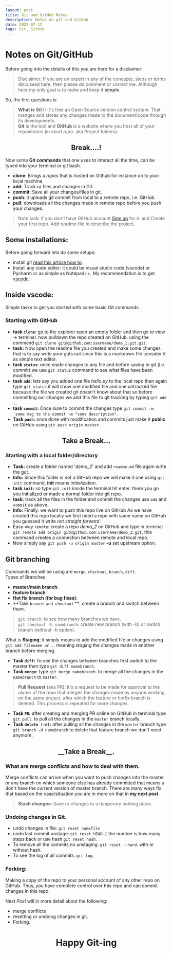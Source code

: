 ```yaml
---
layout: post
title: Git and GitHub Notes
description: Notes on git and GitHub.
date: 2022-07-12
tags: Git, GitHub
---
```


# Notes on Git/GitHub

Before going into the details of this you are here for a disclaimer:

> Disclaimer: If you are an expert in any of the concepts, steps or terms discussed here, then please do comment or correct me. Although here my only goal is to make and keep it __simple__.  

So, the first questions is 
> **What is Git !:** It's free an Open Source version control system. That manges and stores any changes made to the document/code through its developments.  
> **Git** is the tool and **GitHub** is a website where you host all of your repositories (in short _repo_. aka Project folders).  

<center><h2>Break....! </h2></center>

Now some **Git commands** that one uses to interact all the time, can be typed into your terminal or git bash.
* **clone**: Brings a _repos_ that is hosted on Github for instance on to yoor local machine.
* **add**: Track ur files and changes in Git.
* **commit**: Save all your changes/files in git.
* **push**: it uploads git commit from local to a remote repo, i.e. GitHub.
* **pull**: downloads all the changes made in remote repo before you push your changes.

> Note task: if you don't have GitHub account [Sign up](https://github.com/) for it. and Create your first repo. Add readme file to describe the project.  

## Some installations:
Before going forward lets do some setups:
* install git [read this article how to](https://www.atlassian.com/git/tutorials/install-git).
* Install any code editor: it could be visual studio code (vscode) or Pycharm or as simple as Notepad++. My recommendation is to get [vscode](https://code.visualstudio.com/).

## Inside vscode: 
Simple tasks to get you started with some basic Git commands.
### Starting with GitHub
* **task `clone`:** go to the explorer open an empty folder and then go to view &rarr; terminal. now pulldown the repo created on GitHub. using the command `git clone git@github.com:username/demo_1.git.git`.
* **task:** Now open the readme file you created and make some changes that is to say write your guts out since this is a markdown file consider it as simple text editor.
* **task `status`:** once made changes to any file and before saving in git (i.e. commit) we use `git status` command to see what files have been modified.
* **task `add`:** lets say you added one file _hello.py_ to the local repo then again type `git status` it will show one modified file and one untracked file because the file we created git doesn't know about that so before committing our changes we add this file to git tracking by typing `git add .`.
* **task `commit`:** Once sure to commit the changes type `git commit -m 'some msg to the commit -m "some description"`.
* **Task `push`:** once done with modification and commits just make it **public** on GitHub using `git push origin master`.

<center><h2>Take a Break...</h2></center>

### Starting with a local folder/directory
* **Task:** create a folder named '_demo_2_' and add `readme.md` file again write the gut.
* **Info:** Since this folder is not a GitHub repo we will make it one using `git init` command, **init** means initialization.
* **task `init`:** so type `git init` inside the terminal hit enter. there you go you initialized or made a normal folder into git repo.
* **task:** track all the files in the folder and commit the changes use `add` and `commit` as above. 
* **Info:** Finally. we want to push this repo live on GitHub As we have created this repo locally we first need a repo with same name on GitHub you guessed it write _not straight forward_.
* Easy way `remote`: create a repo *demo_2* on GitHub and type in terminal `git remote add origin git@github.com:username/demo_2.git`, this command creates a connection between remote and local repo.
* Now simply say `git push -u origin master` **-u** set upstream option.

## Git branching
Commands we will be using are `merge`, `checkout`, `branch`, `diff`.  
Types of Branches
* **master/main branch**:
* **feature branch**:
* **Hot fix branch (for bug fixes)**:
* **Task `branch and checkout` **: create a branch and switch between them.
> `git branch`: to see how many branches we have.  
> `git checkout -b namebranch`: create new branch (with -b) or switch branch (without -b option).  

What is **Staging**: it simply means to add the modified file or changes using `git add filename or .`. meaning _staging_ the changes made in another branch before merging.  

* **Task `diff`:** To see the changes between branches first switch to the master then type `git diff namebranch`. 
* **Task `merge`:** type `git merge namebranch`. to merge all the changes in the `namebranch` to `master`.  

> __Pull Request__ (aka PR): it's a request to be made for approval to the owner of the repo that merges the changes made by anyone working on the same project. after which the feature or hotfix branch is deleted. This process is repeated for more changes.

* **Task `PR`:** after creating and merging PR online on GitHub in terminal type `git pull`. to pull all the changes in the `master` branch locally.
* **Task `delete (-d)`:** after pulling all the changes in the `master` branch type `git branch -d namebranch` to delete that feature branch we don't need anymore.  

<center><h2> __Take a Break__. </h2></center>


### What are merge conflicts and how to deal with them.
Merge conflicts can arrive when you want to push changes into the master or any branch on which someone else has already committed that means u don't have the current version of master branch. There are many ways fix that based on the case/situation you are in more on that in **my next post**.  

>**Stash changes:** Save ur changes to a temporary holding place. 

### Undoing changes in Git.
* undo changes in file: `git reset namefile`
* undo last commit unstage: `git reset HEAD~1` the number is how many steps back or use hash `git reset hash`.
* To remove all the commits no unstaging: `git reset --hard`. with or without hash.
* To see the log of all commits: `git log`.

### Forking:
Making a copy of the repo to your personal account of any other repo on GitHub. Thus, you have complete control over this repo and can commit changes in this repo.

Next _Post_ will in more detail about the following:
* merge conflicts
* resetting or undoing changes in git.
* Forking.

<center><h1>Happy Git-ing</h1></center>
